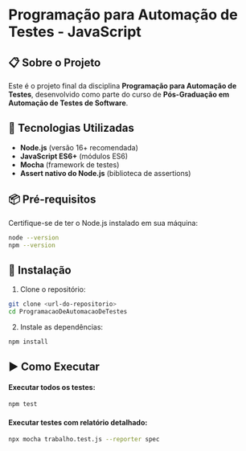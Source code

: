 # Programação para Automação de Testes - JavaScript

## 📋 Sobre o Projeto

Este é o projeto final da disciplina **Programação para Automação de Testes**, desenvolvido como parte do curso de **Pós-Graduação em Automação de Testes de Software**.

## 🔧 Tecnologias Utilizadas

- **Node.js** (versão 16+ recomendada)
- **JavaScript ES6+** (módulos ES6)
- **Mocha** (framework de testes)
- **Assert nativo do Node.js** (biblioteca de assertions)

## 📦 Pré-requisitos

Certifique-se de ter o Node.js instalado em sua máquina:

```bash
node --version
npm --version
```

## 🚀 Instalação

1. Clone o repositório:

```bash
git clone <url-do-repositorio>
cd ProgramacaoDeAutomacaoDeTestes
```

2. Instale as dependências:

```bash
npm install
```

## ▶️ Como Executar
#### Executar todos os testes:
```bash
npm test
```
#### Executar testes com relatório detalhado:
```bash
npx mocha trabalho.test.js --reporter spec
```